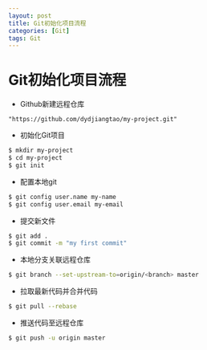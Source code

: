 ```yaml
---
layout: post
title: Git初始化项目流程
categories: [Git]
tags: Git
---
```


# Git初始化项目流程

* Github新建远程仓库
```
"https://github.com/dydjiangtao/my-project.git"
```

* 初始化Git项目
```bash
$ mkdir my-project
$ cd my-project
$ git init
```

* 配置本地git
```bash
$ git config user.name my-name
$ git config user.email my-email
```

* 提交新文件
```bash
$ git add .
$ git commit -m "my first commit"
```

* 本地分支关联远程仓库
```bash
$ git branch --set-upstream-to=origin/<branch> master
```

* 拉取最新代码并合并代码
```bash
$ git pull --rebase
```

* 推送代码至远程仓库
```bash
$ git push -u origin master
```






